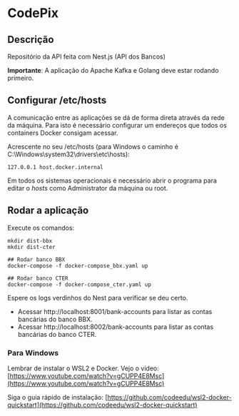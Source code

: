 # CodePix

## Descrição

Repositório da API feita com Nest.js (API dos Bancos)

**Importante**: A aplicação do Apache Kafka e Golang deve estar rodando primeiro.

## Configurar /etc/hosts

A comunicação entre as aplicações se dá de forma direta através da rede da máquina.
Para isto é necessário configurar um endereços que todos os containers Docker consigam acessar.

Acrescente no seu /etc/hosts (para Windows o caminho é C:\Windows\system32\drivers\etc\hosts):
```
127.0.0.1 host.docker.internal
```
Em todos os sistemas operacionais é necessário abrir o programa para editar o *hosts* como Administrator da máquina ou root.

## Rodar a aplicação

Execute os comandos:
```
mkdir dist-bbx
mkdir dist-cter

## Rodar banco BBX
docker-compose -f docker-compose_bbx.yaml up

## Rodar banco CTER
docker-compose -f docker-compose_cter.yaml up
```

Espere os logs verdinhos do Nest para verificar se deu certo.

* Acessar http://localhost:8001/bank-accounts para listar as contas bancárias do banco BBX.
* Acessar http://localhost:8002/bank-accounts para listar as contas bancárias do banco CTER.

### Para Windows 

Lembrar de instalar o WSL2 e Docker. Vejo o vídeo: [https://www.youtube.com/watch?v=gCUPP4E8Msc](https://www.youtube.com/watch?v=gCUPP4E8Msc) 

Siga o guia rápido de instalação: [https://github.com/codeedu/wsl2-docker-quickstart](https://github.com/codeedu/wsl2-docker-quickstart) 
